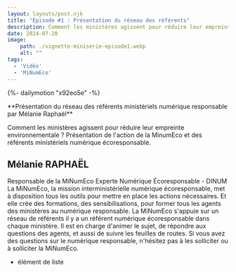 ```yaml
---
layout: layouts/post.njk
title: "Épisode #1 : Présentation du réseau des référents"
description: Comment les ministères agissent pour réduire leur empreinte environnementale ? Présentation de l'action de la MinumEco et des référents ministériels numérique écoresponsable.
date: 2024-07-20
image:
    path: ./vignette-miniserie-episode1.webp
    alt: ""
tags:
  - 'Vidéo'
  - 'MiNumEco'
---
```

<!-- intégraton vidéo dailymotion de la chaine de la DINUM -->
{%- dailymotion "x92eo5e" -%}

<!-- légende de la vidéo-->
<p>**Présentation du réseau des référents ministériels numérique responsable par Mélanie Raphaël**</p>

<!-- description-->
<p>Comment les ministères agissent pour réduire leur empreinte environnementale ? Présentation de l'action de la MinumEco et des référents ministériels numérique écoresponsable.</p>

<!-- transcription-->

## Mélanie RAPHAËL
Responsable de la MiNumEco
Experte Numérique Écoresponsable - DINUM
</br>
La MiNumEco, la mission interministérielle numérique écoresponsable, met à disposition tous les outils pour mettre en place les actions nécessaires.
Et elle crée des formations, des sensibilisations, pour former tous les agents des ministères
au numérique responsable.
La MiNumEco s'appuie sur un réseau de référents il y a un référent numérique écoresponsable dans chaque ministère.
Il est en charge d'animer le sujet, de répondre aux questions des agents, et aussi de suivre les feuilles de routes.
Si vous avez des questions sur le numérique responsable, n'hésitez pas à les solliciter ou à solliciter la MiNumEco.
- élément de liste


